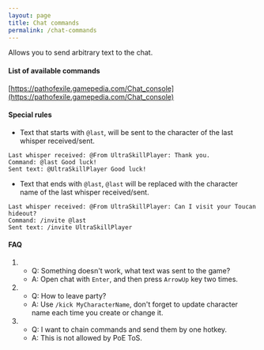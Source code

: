 ```yaml
---
layout: page
title: Chat commands
permalink: /chat-commands
---
```


Allows you to send arbitrary text to the chat.

#### List of available commands ####
[https://pathofexile.gamepedia.com/Chat_console](https://pathofexile.gamepedia.com/Chat_console)

#### Special rules ####
- Text that starts with `@last`, will be sent to the character of the last whisper received/sent.
```
Last whisper received: @From UltraSkillPlayer: Thank you.
Command: @last Good luck!
Sent text: @UltraSkillPlayer Good luck!
```
- Text that ends with `@last`, `@last` will be replaced with the character name of the last whisper received/sent.
```
Last whisper received: @From UltraSkillPlayer: Can I visit your Toucan hideout?
Command: /invite @last
Sent text: /invite UltraSkillPlayer
```

#### FAQ ####
1. - Q: Something doesn't work, what text was sent to the game?
   - A: Open chat with `Enter`, and then press `ArrowUp` key two times.
2. - Q: How to leave party?
   - A: Use `/kick MyCharacterName`, don't forget to update character name each time you create or change it.
3. - Q: I want to chain commands and send them by one hotkey.
   - A: This is not allowed by PoE ToS.
